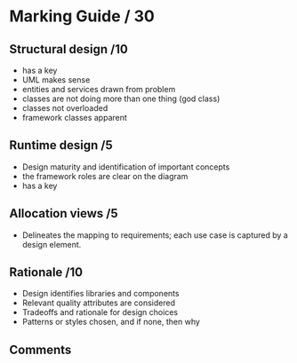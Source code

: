 # Marking Guide    / 30


## Structural design /10
- has a key
- UML makes sense
- entities and services drawn from problem
- classes are not doing more than one thing (god class)
- classes not overloaded
- framework classes apparent

## Runtime design /5
- Design maturity and identification of important concepts
- the framework roles are clear on the diagram
- has a key


## Allocation views /5
- Delineates the mapping to requirements; each use case is captured by a design element.

## Rationale  /10
- Design identifies libraries and components
- Relevant quality attributes are considered
- Tradeoffs and rationale for design choices
- Patterns or styles chosen, and if none, then why

## Comments
